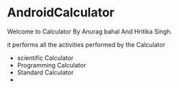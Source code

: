# AndroidCalculator

Welcome to Calculator By Anurag bahal And Hritika Singh.

it performs all the activities performed by the Calculator 
- scientific Calculator
- Programming Calculator
- Standard Calculator 
- 